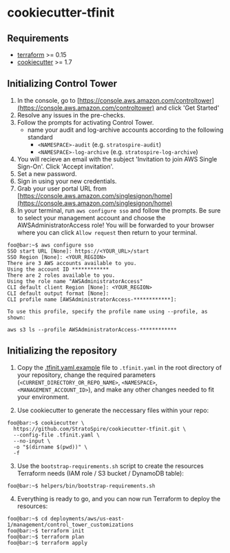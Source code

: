 # cookiecutter-tfinit

## Requirements
- [terraform](https://learn.hashicorp.com/tutorials/terraform/install-cli) >= 0.15
- [cookiecutter](https://cookiecutter.readthedocs.io/en/1.7.2/installation.html) >= 1.7

## Initializing Control Tower

1. In the console, go to [https://console.aws.amazon.com/controltower](https://console.aws.amazon.com/controltower) and click 'Get Started'
2. Resolve any issues in the pre-checks.
3. Follow the prompts for activating Control Tower.
    - name your audit and log-archive accounts according to the following standard
        - `<NAMESPACE>-audit` (e.g. `stratospire-audit`)
        - `<NAMESPACE>-log-archive` (e.g. `stratospire-log-archive`)
4. You will recieve an email with the subject 'Invitation to join AWS Single Sign-On'. Click 'Accept invitation'.
5. Set a new password.
6. Sign in using your new credentials.
7. Grab your user portal URL from [https://console.aws.amazon.com/singlesignon/home](https://console.aws.amazon.com/singlesignon/home)
8. In your terminal, run `aws configure sso` and follow the prompts. Be sure to select your management account and choose the AWSAdministratorAccess role! You will be forwarded to your browser where you can  click `Allow request` then return to your terminal.

```console
foo@bar:~$ aws configure sso
SSO start URL [None]: https://<YOUR_URL>/start
SSO Region [None]: <YOUR_REGION>
There are 3 AWS accounts available to you.
Using the account ID ************
There are 2 roles available to you.
Using the role name "AWSAdministratorAccess"
CLI default client Region [None]: <YOUR_REGION>
CLI default output format [None]:
CLI profile name [AWSAdministratorAccess-************]:

To use this profile, specify the profile name using --profile, as shown:

aws s3 ls --profile AWSAdministratorAccess-************
```

## Initializing the repository
1. Copy the [.tfinit.yaml.example](.tfinit.yaml.example) file to `.tfinit.yaml` in the root directory of your repository, change the required parameters (`<CURRENT_DIRECTORY_OR_REPO_NAME>`, `<NAMESPACE>`, `<MANAGEMENT_ACCOUNT_ID>`), and make any other changes needed to fit your environment.

2. Use cookiecutter to generate the neccessary files within your repo:
```console
foo@bar:~$ cookiecutter \
  https://github.com/StratoSpire/cookiecutter-tfinit.git \
  --config-file .tfinit.yaml \
  --no-input \
  -o "$(dirname $(pwd))" \
  -f
```

3. Use the `bootstrap-requirements.sh` script to create the resources Terraform needs (IAM role / S3 bucket / DynamoDB table):
```console
foo@bar:~$ helpers/bin/bootstrap-requirements.sh
```

4. Everything is ready to go, and you can now run Terraform to deploy the resources:
```console
foo@bar:~$ cd deployments/aws/us-east-1/management/control_tower_customizations
foo@bar:~$ terraform init
foo@bar:~$ terraform plan
foo@bar:~$ terraform apply
```

